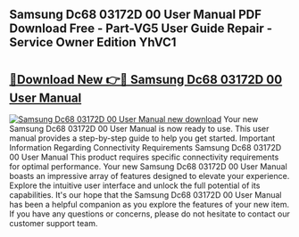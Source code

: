 ## Samsung Dc68 03172D 00 User Manual PDF Download Free - Part-VG5 User Guide Repair - Service Owner Edition YhVC1

# <h2><a href="http://bc29157.oget.top/?id=Samsung+Dc68+03172D+00+User+Manual">🔗Download New 👉🔴 Samsung Dc68 03172D 00 User Manual</a></h2>

[![Samsung Dc68 03172D 00 User Manual new download](https://i.imgur.com/5g1atiW.png)](http://bc29157.oget.top/?id=Samsung+Dc68+03172D+00+User+Manual)
Your new Samsung Dc68 03172D 00 User Manual is now ready to use. This user manual provides a step-by-step guide to help you get started. Important Information Regarding Connectivity Requirements Samsung Dc68 03172D 00 User Manual This product requires specific connectivity requirements for optimal performance. Your new Samsung Dc68 03172D 00 User Manual boasts an impressive array of features designed to elevate your experience. Explore the intuitive user interface and unlock the full potential of its capabilities. It's our hope that the Samsung Dc68 03172D 00 User Manual has been a helpful companion as you explore the features of your new item. If you have any questions or concerns, please do not hesitate to contact our customer support team.
